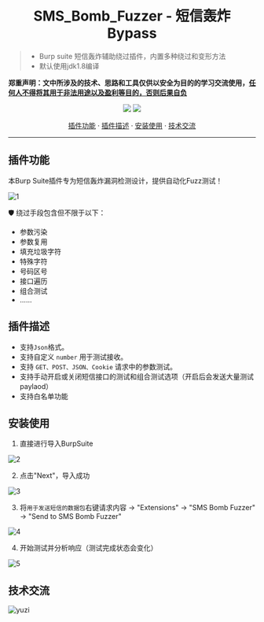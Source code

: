 <h1 align="center">SMS_Bomb_Fuzzer - 短信轰炸 Bypass</h1>

>* Burp suite 短信轰炸辅助绕过插件，内置多种绕过和变形方法
>* 默认使用jdk1.8编译

**郑重声明：文中所涉及的技术、思路和工具仅供以安全为目的的学习交流使用，<u>任何人不得将其用于非法用途以及盈利等目的，否则后果自负</u>** 
<p align="center">
<a href="https://github.com/yuziiiiiiiiii/SMS_Bomb_Fuzzer"><img src="https://img.shields.io/badge/Burp%20Suite-Extension-orange"></a>
<a href="https://github.com/yuziiiiiiiiii/SMS_Bomb_Fuzzer"><img  src="https://goreportcard.com/badge/github.com/projectdiscovery/httpx"></a>
</p>
<p align="center"><a href="#插件功能">插件功能</a> · <a href="#插件描述">插件描述</a> · <a href="#安装使用">安装使用</a> · <a href="#技术交流">技术交流</a></p>

---

## 插件功能

本Burp Suite插件专为短信轰炸漏洞检测设计，提供自动化Fuzz测试！

![1](https://gitee.com/yuziiiiiiiiii/blog/raw/master/img/20250307005532861.webp)

🛡️ 绕过手段包含但不限于以下：

* 参数污染
* 参数复用
* 填充垃圾字符
* 特殊字符
* 号码区号
* 接口遍历
* 组合测试
* ......

## 插件描述

* 支持`Json`格式。
* 支持自定义 `number` 用于测试接收。
* 支持 `GET、POST、JSON、Cookie` 请求中的参数测试。
* 支持手动开启或关闭短信接口的测试和组合测试选项（开启后会发送大量测试paylaod）
* 支持白名单功能

## 安装使用

1. 直接进行导入BurpSuite

![2](https://gitee.com/yuziiiiiiiiii/blog/raw/master/img/20250307012034724.webp)

2. 点击"Next"，导入成功

![3](https://gitee.com/yuziiiiiiiiii/blog/raw/master/img/20250308003410006.webp)

3. 将`用于发送短信的数据包`右键请求内容 → "Extensions" → "SMS Bomb Fuzzer" → "Send to SMS Bomb Fuzzer"

![4](https://gitee.com/yuziiiiiiiiii/blog/raw/master/img/20250307014434369.webp)

4. 开始测试并分析响应（测试完成状态会变化）

![5](https://gitee.com/yuziiiiiiiiii/blog/raw/master/img/20250307005532861.webp)

## 技术交流

<img src="https://gitee.com/yuziiiiiiiiii/blog/raw/master/img/20250302013341481.webp" alt="yuzi" style="zoom:100%;" />
